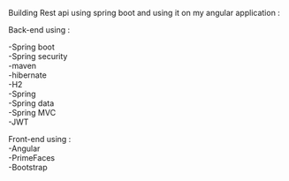 

Building Rest api using spring boot and using it on my angular application : <br>






Back-end using : <br>

  -Spring boot<br>
  -Spring security<br>
  -maven<br>
  -hibernate<br>
  -H2<br>
  -Spring <br>
  -Spring data<br>
  -Spring MVC<br>
  -JWT<br>

Front-end using : <br>
  -Angular<br>
  -PrimeFaces<br>
  -Bootstrap<br>
  
